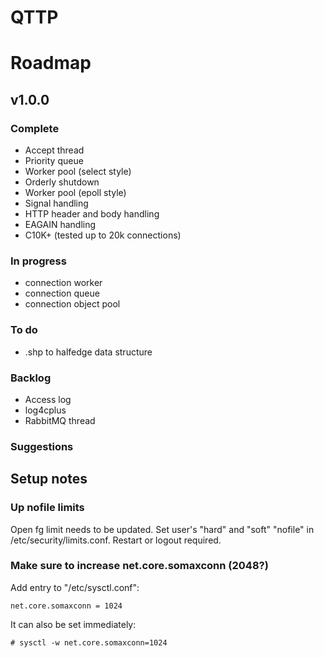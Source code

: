 
# QTTP


# Roadmap

## v1.0.0 
### Complete
- Accept thread
- Priority queue
- Worker pool (select style)
- Orderly shutdown
- Worker pool (epoll style)
- Signal handling
- HTTP header and body handling
- EAGAIN handling
- C10K+ (tested up to 20k connections)

### In progress
- connection worker
- connection queue
- connection object pool

### To do
- .shp to halfedge data structure

### Backlog
- Access log
- log4cplus
- RabbitMQ thread

### Suggestions

## Setup notes

### Up nofile limits

Open fg limit needs to be updated. Set user's "hard" and "soft" "nofile" 
in /etc/security/limits.conf. Restart or logout required.  

### Make sure to increase net.core.somaxconn (2048?)

Add entry to "/etc/sysctl.conf":

    net.core.somaxconn = 1024

It can also be set immediately:

    # sysctl -w net.core.somaxconn=1024